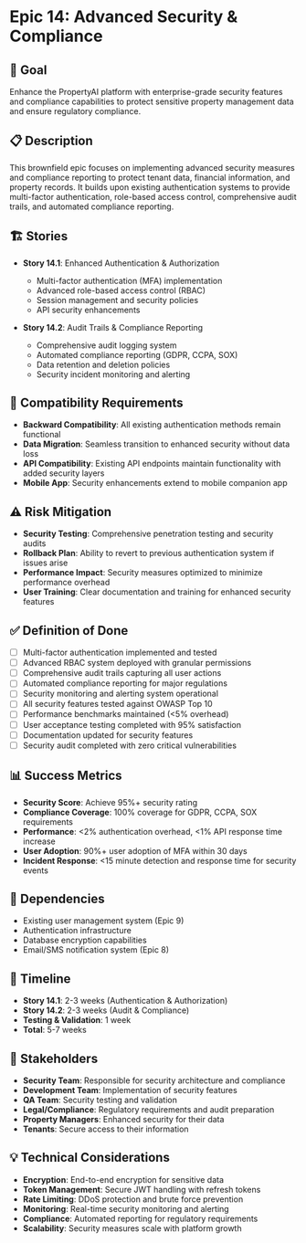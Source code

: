 # Epic 14: Advanced Security & Compliance

## 🎯 **Goal**
Enhance the PropertyAI platform with enterprise-grade security features and compliance capabilities to protect sensitive property management data and ensure regulatory compliance.

## 📋 **Description**
This brownfield epic focuses on implementing advanced security measures and compliance reporting to protect tenant data, financial information, and property records. It builds upon existing authentication systems to provide multi-factor authentication, role-based access control, comprehensive audit trails, and automated compliance reporting.

## 🏗️ **Stories**
- **Story 14.1**: Enhanced Authentication & Authorization
  - Multi-factor authentication (MFA) implementation
  - Advanced role-based access control (RBAC)
  - Session management and security policies
  - API security enhancements

- **Story 14.2**: Audit Trails & Compliance Reporting
  - Comprehensive audit logging system
  - Automated compliance reporting (GDPR, CCPA, SOX)
  - Data retention and deletion policies
  - Security incident monitoring and alerting

## 🔄 **Compatibility Requirements**
- **Backward Compatibility**: All existing authentication methods remain functional
- **Data Migration**: Seamless transition to enhanced security without data loss
- **API Compatibility**: Existing API endpoints maintain functionality with added security layers
- **Mobile App**: Security enhancements extend to mobile companion app

## ⚠️ **Risk Mitigation**
- **Security Testing**: Comprehensive penetration testing and security audits
- **Rollback Plan**: Ability to revert to previous authentication system if issues arise
- **Performance Impact**: Security measures optimized to minimize performance overhead
- **User Training**: Clear documentation and training for enhanced security features

## ✅ **Definition of Done**
- [ ] Multi-factor authentication implemented and tested
- [ ] Advanced RBAC system deployed with granular permissions
- [ ] Comprehensive audit trails capturing all user actions
- [ ] Automated compliance reporting for major regulations
- [ ] Security monitoring and alerting system operational
- [ ] All security features tested against OWASP Top 10
- [ ] Performance benchmarks maintained (<5% overhead)
- [ ] User acceptance testing completed with 95% satisfaction
- [ ] Documentation updated for security features
- [ ] Security audit completed with zero critical vulnerabilities

## 📊 **Success Metrics**
- **Security Score**: Achieve 95%+ security rating
- **Compliance Coverage**: 100% coverage for GDPR, CCPA, SOX requirements
- **Performance**: <2% authentication overhead, <1% API response time increase
- **User Adoption**: 90%+ user adoption of MFA within 30 days
- **Incident Response**: <15 minute detection and response time for security events

## 🔗 **Dependencies**
- Existing user management system (Epic 9)
- Authentication infrastructure
- Database encryption capabilities
- Email/SMS notification system (Epic 8)

## 📅 **Timeline**
- **Story 14.1**: 2-3 weeks (Authentication & Authorization)
- **Story 14.2**: 2-3 weeks (Audit & Compliance)
- **Testing & Validation**: 1 week
- **Total**: 5-7 weeks

## 👥 **Stakeholders**
- **Security Team**: Responsible for security architecture and compliance
- **Development Team**: Implementation of security features
- **QA Team**: Security testing and validation
- **Legal/Compliance**: Regulatory requirements and audit preparation
- **Property Managers**: Enhanced security for their data
- **Tenants**: Secure access to their information

## 💡 **Technical Considerations**
- **Encryption**: End-to-end encryption for sensitive data
- **Token Management**: Secure JWT handling with refresh tokens
- **Rate Limiting**: DDoS protection and brute force prevention
- **Monitoring**: Real-time security monitoring and alerting
- **Compliance**: Automated reporting for regulatory requirements
- **Scalability**: Security measures scale with platform growth